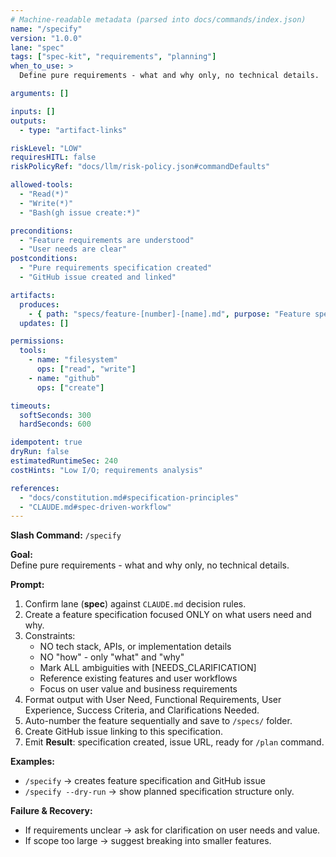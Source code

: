 ```yaml
---
# Machine-readable metadata (parsed into docs/commands/index.json)
name: "/specify"
version: "1.0.0"
lane: "spec"
tags: ["spec-kit", "requirements", "planning"]
when_to_use: >
  Define pure requirements - what and why only, no technical details.

arguments: []

inputs: []
outputs:
  - type: "artifact-links"

riskLevel: "LOW"
requiresHITL: false
riskPolicyRef: "docs/llm/risk-policy.json#commandDefaults"

allowed-tools:
  - "Read(*)"
  - "Write(*)"
  - "Bash(gh issue create:*)"

preconditions:
  - "Feature requirements are understood"
  - "User needs are clear"
postconditions:
  - "Pure requirements specification created"
  - "GitHub issue created and linked"

artifacts:
  produces:
    - { path: "specs/feature-[number]-[name].md", purpose: "Feature specification" }
  updates: []

permissions:
  tools:
    - name: "filesystem"
      ops: ["read", "write"]
    - name: "github"
      ops: ["create"]

timeouts:
  softSeconds: 300
  hardSeconds: 600

idempotent: true
dryRun: false
estimatedRuntimeSec: 240
costHints: "Low I/O; requirements analysis"

references:
  - "docs/constitution.md#specification-principles"
  - "CLAUDE.md#spec-driven-workflow"
---
```


**Slash Command:** `/specify`

**Goal:**  
Define pure requirements - what and why only, no technical details.

**Prompt:**  
1) Confirm lane (**spec**) against `CLAUDE.md` decision rules.  
2) Create a feature specification focused ONLY on what users need and why.
3) Constraints:
   - NO tech stack, APIs, or implementation details
   - NO "how" - only "what" and "why"
   - Mark ALL ambiguities with [NEEDS_CLARIFICATION]
   - Reference existing features and user workflows
   - Focus on user value and business requirements
4) Format output with User Need, Functional Requirements, User Experience, Success Criteria, and Clarifications Needed.
5) Auto-number the feature sequentially and save to `/specs/` folder.
6) Create GitHub issue linking to this specification.
7) Emit **Result**: specification created, issue URL, ready for `/plan` command.

**Examples:**  
- `/specify` → creates feature specification and GitHub issue
- `/specify --dry-run` → show planned specification structure only.

**Failure & Recovery:**  
- If requirements unclear → ask for clarification on user needs and value.
- If scope too large → suggest breaking into smaller features.